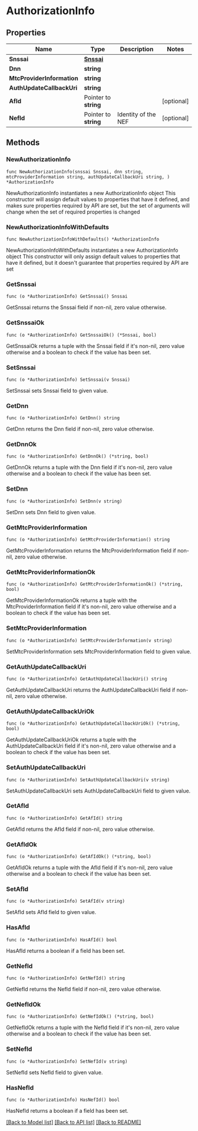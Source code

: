 # AuthorizationInfo

## Properties

Name | Type | Description | Notes
------------ | ------------- | ------------- | -------------
**Snssai** | [**Snssai**](Snssai.md) |  | 
**Dnn** | **string** |  | 
**MtcProviderInformation** | **string** |  | 
**AuthUpdateCallbackUri** | **string** |  | 
**AfId** | Pointer to **string** |  | [optional] 
**NefId** | Pointer to **string** | Identity of the NEF | [optional] 

## Methods

### NewAuthorizationInfo

`func NewAuthorizationInfo(snssai Snssai, dnn string, mtcProviderInformation string, authUpdateCallbackUri string, ) *AuthorizationInfo`

NewAuthorizationInfo instantiates a new AuthorizationInfo object
This constructor will assign default values to properties that have it defined,
and makes sure properties required by API are set, but the set of arguments
will change when the set of required properties is changed

### NewAuthorizationInfoWithDefaults

`func NewAuthorizationInfoWithDefaults() *AuthorizationInfo`

NewAuthorizationInfoWithDefaults instantiates a new AuthorizationInfo object
This constructor will only assign default values to properties that have it defined,
but it doesn't guarantee that properties required by API are set

### GetSnssai

`func (o *AuthorizationInfo) GetSnssai() Snssai`

GetSnssai returns the Snssai field if non-nil, zero value otherwise.

### GetSnssaiOk

`func (o *AuthorizationInfo) GetSnssaiOk() (*Snssai, bool)`

GetSnssaiOk returns a tuple with the Snssai field if it's non-nil, zero value otherwise
and a boolean to check if the value has been set.

### SetSnssai

`func (o *AuthorizationInfo) SetSnssai(v Snssai)`

SetSnssai sets Snssai field to given value.


### GetDnn

`func (o *AuthorizationInfo) GetDnn() string`

GetDnn returns the Dnn field if non-nil, zero value otherwise.

### GetDnnOk

`func (o *AuthorizationInfo) GetDnnOk() (*string, bool)`

GetDnnOk returns a tuple with the Dnn field if it's non-nil, zero value otherwise
and a boolean to check if the value has been set.

### SetDnn

`func (o *AuthorizationInfo) SetDnn(v string)`

SetDnn sets Dnn field to given value.


### GetMtcProviderInformation

`func (o *AuthorizationInfo) GetMtcProviderInformation() string`

GetMtcProviderInformation returns the MtcProviderInformation field if non-nil, zero value otherwise.

### GetMtcProviderInformationOk

`func (o *AuthorizationInfo) GetMtcProviderInformationOk() (*string, bool)`

GetMtcProviderInformationOk returns a tuple with the MtcProviderInformation field if it's non-nil, zero value otherwise
and a boolean to check if the value has been set.

### SetMtcProviderInformation

`func (o *AuthorizationInfo) SetMtcProviderInformation(v string)`

SetMtcProviderInformation sets MtcProviderInformation field to given value.


### GetAuthUpdateCallbackUri

`func (o *AuthorizationInfo) GetAuthUpdateCallbackUri() string`

GetAuthUpdateCallbackUri returns the AuthUpdateCallbackUri field if non-nil, zero value otherwise.

### GetAuthUpdateCallbackUriOk

`func (o *AuthorizationInfo) GetAuthUpdateCallbackUriOk() (*string, bool)`

GetAuthUpdateCallbackUriOk returns a tuple with the AuthUpdateCallbackUri field if it's non-nil, zero value otherwise
and a boolean to check if the value has been set.

### SetAuthUpdateCallbackUri

`func (o *AuthorizationInfo) SetAuthUpdateCallbackUri(v string)`

SetAuthUpdateCallbackUri sets AuthUpdateCallbackUri field to given value.


### GetAfId

`func (o *AuthorizationInfo) GetAfId() string`

GetAfId returns the AfId field if non-nil, zero value otherwise.

### GetAfIdOk

`func (o *AuthorizationInfo) GetAfIdOk() (*string, bool)`

GetAfIdOk returns a tuple with the AfId field if it's non-nil, zero value otherwise
and a boolean to check if the value has been set.

### SetAfId

`func (o *AuthorizationInfo) SetAfId(v string)`

SetAfId sets AfId field to given value.

### HasAfId

`func (o *AuthorizationInfo) HasAfId() bool`

HasAfId returns a boolean if a field has been set.

### GetNefId

`func (o *AuthorizationInfo) GetNefId() string`

GetNefId returns the NefId field if non-nil, zero value otherwise.

### GetNefIdOk

`func (o *AuthorizationInfo) GetNefIdOk() (*string, bool)`

GetNefIdOk returns a tuple with the NefId field if it's non-nil, zero value otherwise
and a boolean to check if the value has been set.

### SetNefId

`func (o *AuthorizationInfo) SetNefId(v string)`

SetNefId sets NefId field to given value.

### HasNefId

`func (o *AuthorizationInfo) HasNefId() bool`

HasNefId returns a boolean if a field has been set.


[[Back to Model list]](../README.md#documentation-for-models) [[Back to API list]](../README.md#documentation-for-api-endpoints) [[Back to README]](../README.md)


